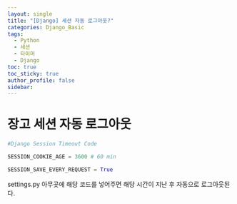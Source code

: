 ```yaml
---
layout: single
title: "[Django] 세션 자동 로그아웃?"
categories: Django_Basic
tags:
  - Python
  - 세션
  - 타이머
  - Django
toc: true
toc_sticky: true
author_profile: false
sidebar:
---
```

# 장고 세션 자동 로그아웃

```python
#Django Session Timeout Code

SESSION_COOKIE_AGE = 3600 # 60 min

SESSION_SAVE_EVERY_REQUEST = True
```

settings.py 아무곳에 해당 코드를 넣어주면 해당 시간이 지난 후 자동으로 로그아웃된다.